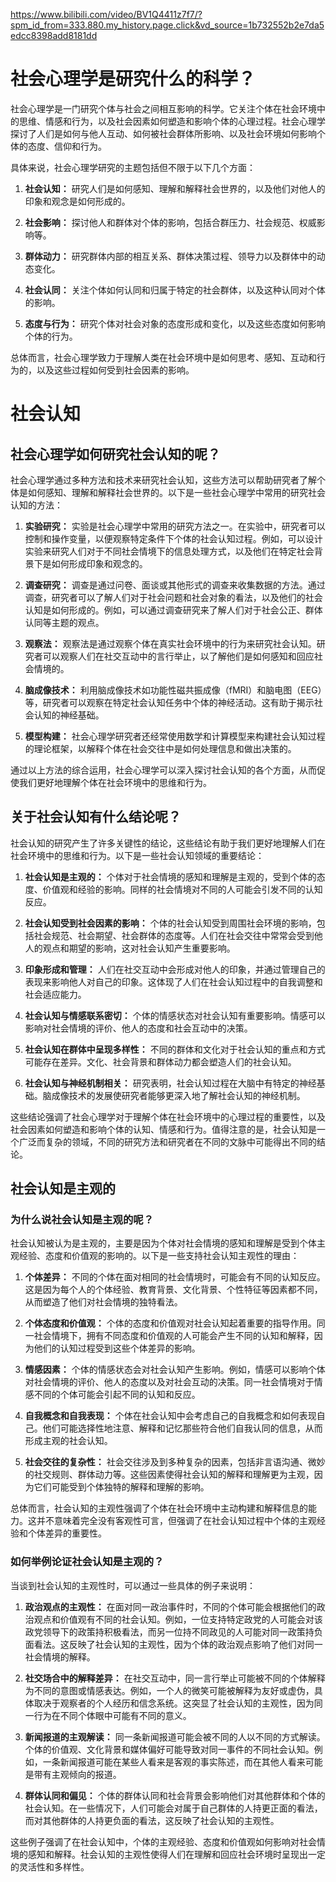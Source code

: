 https://www.bilibili.com/video/BV1Q4411z7f7/?spm_id_from=333.880.my_history.page.click&vd_source=1b732552b2e7da5edcc8398add8181dd



# 社会心理学是研究什么的科学？

社会心理学是一门研究个体与社会之间相互影响的科学。它关注个体在社会环境中的思维、情感和行为，以及社会因素如何塑造和影响个体的心理过程。社会心理学探讨了人们是如何与他人互动、如何被社会群体所影响、以及社会环境如何影响个体的态度、信仰和行为。

具体来说，社会心理学研究的主题包括但不限于以下几个方面：

1. **社会认知：** 研究人们是如何感知、理解和解释社会世界的，以及他们对他人的印象和观念是如何形成的。

2. **社会影响：** 探讨他人和群体对个体的影响，包括合群压力、社会规范、权威影响等。

3. **群体动力：** 研究群体内部的相互关系、群体决策过程、领导力以及群体中的动态变化。

4. **社会认同：** 关注个体如何认同和归属于特定的社会群体，以及这种认同对个体的影响。

5. **态度与行为：** 研究个体对社会对象的态度形成和变化，以及这些态度如何影响个体的行为。

总体而言，社会心理学致力于理解人类在社会环境中是如何思考、感知、互动和行为的，以及这些过程如何受到社会因素的影响。



# 社会认知

## 社会心理学如何研究社会认知的呢？

社会心理学通过多种方法和技术来研究社会认知，这些方法可以帮助研究者了解个体是如何感知、理解和解释社会世界的。以下是一些社会心理学中常用的研究社会认知的方法：

1. **实验研究：** 实验是社会心理学中常用的研究方法之一。在实验中，研究者可以控制和操作变量，以便观察特定条件下个体的社会认知过程。例如，可以设计实验来研究人们对于不同社会情境下的信息处理方式，以及他们在特定社会背景下是如何形成印象和观念的。

2. **调查研究：** 调查是通过问卷、面谈或其他形式的调查来收集数据的方法。通过调查，研究者可以了解人们对于社会问题和社会对象的看法，以及他们的社会认知是如何形成的。例如，可以通过调查研究来了解人们对于社会公正、群体认同等主题的观点。

3. **观察法：** 观察法是通过观察个体在真实社会环境中的行为来研究社会认知。研究者可以观察人们在社交互动中的言行举止，以了解他们是如何感知和回应社会情境的。

4. **脑成像技术：** 利用脑成像技术如功能性磁共振成像（fMRI）和脑电图（EEG）等，研究者可以观察在特定社会认知任务中个体的神经活动。这有助于揭示社会认知的神经基础。

5. **模型构建：** 社会心理学研究者还经常使用数学和计算模型来构建社会认知过程的理论框架，以解释个体在社会交往中是如何处理信息和做出决策的。

通过以上方法的综合运用，社会心理学可以深入探讨社会认知的各个方面，从而促使我们更好地理解个体在社会环境中的思维和行为。

## 关于社会认知有什么结论呢？

社会认知的研究产生了许多关键性的结论，这些结论有助于我们更好地理解人们在社会环境中的思维和行为。以下是一些社会认知领域的重要结论：

1. **社会认知是主观的：** 个体对于社会情境的感知和理解是主观的，受到个体的态度、价值观和经验的影响。同样的社会情境对不同的人可能会引发不同的认知反应。

2. **社会认知受到社会因素的影响：** 个体的社会认知受到周围社会环境的影响，包括社会规范、社会期望、社会群体的态度等。人们在社会交往中常常会受到他人的观点和期望的影响，这对社会认知产生重要影响。

3. **印象形成和管理：** 人们在社交互动中会形成对他人的印象，并通过管理自己的表现来影响他人对自己的印象。这体现了人们在社会认知过程中的自我调整和社会适应能力。

4. **社会认知与情感联系密切：** 个体的情感状态对社会认知有重要影响。情感可以影响对社会情境的评价、他人的态度和社会互动中的决策。

5. **社会认知在群体中呈现多样性：** 不同的群体和文化对于社会认知的重点和方式可能存在差异。文化、社会背景和群体动力都会塑造人们的社会认知。

6. **社会认知与神经机制相关：** 研究表明，社会认知过程在大脑中有特定的神经基础。脑成像技术的发展使研究者能够更深入地了解社会认知的神经机制。

这些结论强调了社会心理学对于理解个体在社会环境中的心理过程的重要性，以及社会因素如何塑造和影响个体的认知、情感和行为。值得注意的是，社会认知是一个广泛而复杂的领域，不同的研究方法和研究者在不同的文脉中可能得出不同的结论。

## 社会认知是主观的

### 为什么说社会认知是主观的呢？

社会认知被认为是主观的，主要是因为个体对社会情境的感知和理解是受到个体主观经验、态度和价值观的影响的。以下是一些支持社会认知主观性的理由：

1. **个体差异：** 不同的个体在面对相同的社会情境时，可能会有不同的认知反应。这是因为每个人的个体经验、教育背景、文化背景、个性特征等因素都不同，从而塑造了他们对社会情境的独特看法。

2. **个体态度和价值观：** 个体的态度和价值观对社会认知起着重要的指导作用。同一社会情境下，拥有不同态度和价值观的人可能会产生不同的认知和解释，因为他们的认知过程受到这些个体差异的影响。

3. **情感因素：** 个体的情感状态会对社会认知产生影响。例如，情感可以影响个体对社会情境的评价、他人的态度以及对社会互动的决策。同一社会情境对于情感不同的个体可能会引起不同的认知和反应。

4. **自我概念和自我表现：** 个体在社会认知中会考虑自己的自我概念和如何表现自己。他们可能选择性地注意、解释和记忆那些符合他们自我认同的信息，从而形成主观的社会认知。

5. **社会交往的复杂性：** 社会交往涉及到多种复杂的因素，包括非言语沟通、微妙的社交规则、群体动力等。这些因素使得社会认知的解释和理解更为主观，因为它们可能受到个体独特的解释和理解的影响。

总体而言，社会认知的主观性强调了个体在社会环境中主动构建和解释信息的能力。这并不意味着完全没有客观性可言，但强调了在社会认知过程中个体的主观经验和个体差异的重要性。

### 如何举例论证社会认知是主观的？

当谈到社会认知的主观性时，可以通过一些具体的例子来说明：

1. **政治观点的主观性：** 在面对同一政治事件时，不同的个体可能会根据他们的政治观点和价值观有不同的社会认知。例如，一位支持特定政党的人可能会对该政党领导下的政策持积极看法，而另一位持不同政见的人可能对同一政策持负面看法。这反映了社会认知的主观性，因为个体的政治观点影响了他们对同一社会情境的解释。

2. **社交场合中的解释差异：** 在社交互动中，同一言行举止可能被不同的个体解释为不同的意图或情感表达。例如，一个人的微笑可能被解释为友好或虚伪，具体取决于观察者的个人经历和信念系统。这突显了社会认知的主观性，因为同一行为在不同个体眼中可能有不同的意义。

3. **新闻报道的主观解读：** 同一条新闻报道可能会被不同的人以不同的方式解读。个体的价值观、文化背景和媒体偏好可能导致对同一事件的不同社会认知。例如，一条新闻报道可能在某些人看来是客观的事实陈述，而在其他人看来可能是带有主观倾向的报道。

4. **群体认同和偏见：** 个体的群体认同和社会背景会影响他们对其他群体和个体的社会认知。在一些情况下，人们可能会对属于自己群体的人持更正面的看法，而对其他群体的人持更负面的看法，这反映了社会认知的主观性。

这些例子强调了在社会认知中，个体的主观经验、态度和价值观如何影响对社会情境的感知和解释。社会认知的主观性使得人们在理解和回应社会环境时呈现出一定的灵活性和多样性。